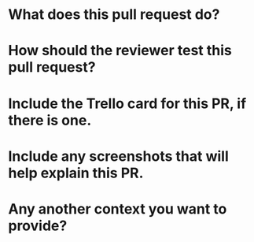 # What does this pull request do?

# How should the reviewer test this pull request?

# Include the Trello card for this PR, if there is one.

# Include any screenshots that will help explain this PR.

# Any another context you want to provide?
